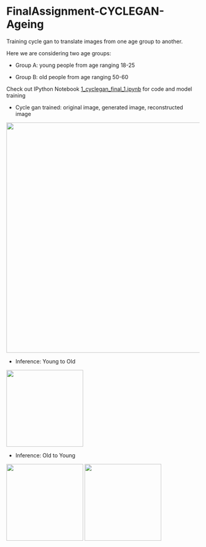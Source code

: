 # FinalAssignment-CYCLEGAN-Ageing
Training cycle gan to translate images from one age group to another.

Here we are considering two age groups:

- Group A: young people from age ranging 18-25

- Group B: old people from age ranging 50-60

Check out IPython Notebook [1_cyclegan_final_1.ipynb](https://github.com/vish-astro-22/FinalAssignment-CYCLEGAN-Ageing/blob/master/1_cyclegan_final_1.ipynb) for code and model training

- Cycle gan trained: original image, generated image, reconstructed image
<image src='https://github.com/vish-astro-22/FinalAssignment-CYCLEGAN-Ageing/blob/master/cyclegantraining.PNG?raw=true' width='600'>
  
- Inference: Young to Old
<image src='https://github.com/vish-astro-22/FinalAssignment-CYCLEGAN-Ageing/blob/master/young2old_examples.PNG?raw=true' width='200'>
  
- Inference: Old to Young
<image src='https://github.com/vish-astro-22/FinalAssignment-CYCLEGAN-Ageing/blob/master/old2young_examples.PNG?raw=true' width='200'>
  
<image src='https://github.com/vish-astro-22/FinalAssignment-CYCLEGAN-Ageing/blob/master/old2young_example2.PNG?raw=true' width='200'>
